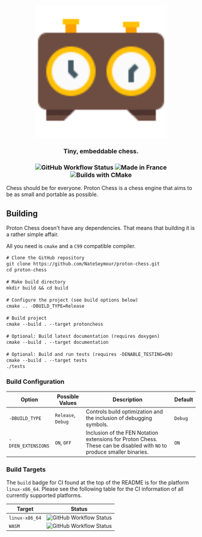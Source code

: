 <h3 align="center">
    <img alt="Logo" src="media/chess-clock.svg" width="350"/>
</h3>

<h3 align="center">
    Tiny, embeddable chess.
</h3>

<h3 align="center">
    <img alt="GitHub Workflow Status" src="https://img.shields.io/github/workflow/status/NateSeymour/proton-chess/ci-linux-x86_64">
    <img alt="Made in France" src="https://img.shields.io/badge/made_in-france-blue">
    <img alt="Builds with CMake" src="https://img.shields.io/badge/builds_with-cmake-brightgreen">
</h3>

Chess should be for everyone. Proton Chess is a chess engine that aims to be as small and portable as possible. 

## Building

Proton Chess doesn't have any dependencies. That means that building it is a rather simple affair. 

All you need is `cmake` and a `C99` compatible compiler.

```shell
# Clone the GitHub repository
git clone https://github.com/NateSeymour/proton-chess.git
cd proton-chess

# Make build directory
mkdir build && cd build

# Configure the project (see build options below)
cmake .. -DBUILD_TYPE=Release 

# Build project
cmake --build . --target protonchess

# Optional: Build latest documentation (requires doxygen)
cmake --build . --target documentation

# Optional: Build and run tests (requires -DENABLE_TESTING=ON)
cmake --build . --target tests
./tests
```

### Build Configuration

Option | Possible Values | Description | Default
---|---|---|---
`-DBUILD_TYPE` | `Release`, `Debug` | Controls build optimization and the inclusion of debugging symbols. | `Debug`
`-DFEN_EXTENSIONS` | `ON`, `OFF` | Inclusion of the FEN Notation extensions for Proton Chess. These can be disabled with `NO` to produce smaller binaries. | `ON`

### Build Targets

The `build` badge for CI found at the top of the README is for the platform `linux-x86_64`. Please see the following table for the CI information of all currently supported platforms.

Target | Status
---|---
`linux-x86_64` | <img alt="GitHub Workflow Status" src="https://img.shields.io/github/workflow/status/NateSeymour/proton-chess/ci-linux-x86_64">
`WASM` | <img alt="GitHub Workflow Status" src="https://img.shields.io/github/workflow/status/NateSeymour/proton-chess/ci-wasm">

